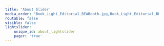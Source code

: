 ```yaml
---
title: 'About Slider'
media_order: 'Book_Light_Editorial_BEABooth.jpg,Book_Light_Editorial_BEAPanel1.jpg,Book_Light_Editorial_BEAPanel2.jpg,Book_Light_Editorial_BookCon2018Booth.jpg,Book_Light_Editorial_Learnapalooza.jpg'
routable: false
visible: false
lightslider:
    unique_id: about_lightslider
    pager: 'true'
---
```


